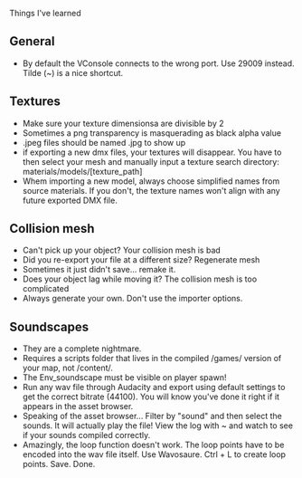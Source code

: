 Things I've learned

## General

* By default the VConsole connects to the wrong port. Use 29009 instead. Tilde (~) is a nice shortcut.

## Textures
* Make sure your texture dimensionsa are divisible by 2
* Sometimes a png transparency is masquerading as black alpha value
* .jpeg files should be named .jpg to show up
* if exporting a new dmx files, your textures will disappear. You have to then select your mesh and manually input a texture search directory:
  materials/models/[texture_path]
* Whem importing a new model, always choose simplified names from source materials. If you don't, the texture names won't align with any future exported DMX file.

## Collision mesh
* Can't pick up your object? Your collision mesh is bad
* Did you re-export your file at a different size? Regenerate mesh
* Sometimes it just didn't save... remake it.
* Does your object lag while moving it? The collision mesh is too complicated
* Always generate your own. Don't use the importer options.

## Soundscapes
* They are a complete nightmare.
* Requires a scripts folder that lives in the compiled /games/ version of your map, not /content/.
* The Env_soundscape must be visible on player spawn!
* Run any wav file through Audacity and export using default settings to get the correct bitrate (44100). You will know you've done it right if it appears in the asset browser.
* Speaking of the asset browser... Filter by "sound" and then select the sounds. It will actually play the file!  View the log with ~ and watch to see if your sounds compiled correctly.
* Amazingly, the loop function doesn't work. The loop points have to be encoded into the wav file itself. Use Wavosaure. Ctrl + L to create loop points. Save. Done.
